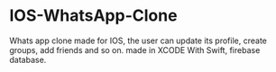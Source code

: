 # IOS-WhatsApp-Clone
Whats app clone made for IOS, the user can update its profile, create groups, add friends and so on. made in XCODE With Swift, firebase database.
